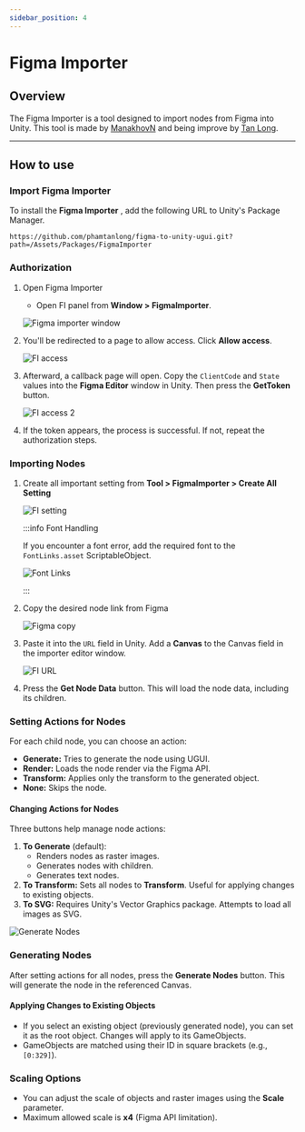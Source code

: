 ```yaml
---
sidebar_position: 4
---
```


# Figma Importer

## Overview

The Figma Importer is a tool designed to import nodes from Figma into Unity. This tool is made by [ManakhovN](https://github.com/ManakhovN/FigmaToUnityImporter) and being improve by [Tan Long](https://github.com/phamtanlong/figma-to-unity-ugui).

---

## How to use

### Import Figma Importer

To install the **Figma Importer** , add the following URL to Unity's Package Manager.

```
https://github.com/phamtanlong/figma-to-unity-ugui.git?path=/Assets/Packages/FigmaImporter
```

### Authorization

1. Open Figma Importer

   - Open FI panel from **Window > FigmaImporter**.

   ![Figma importer window](img/figma-importer/image1.png)

2. You'll be redirected to a page to allow access. Click **Allow access**.

   ![FI access](img/figma-importer/image2.png)

3. Afterward, a callback page will open. Copy the `ClientCode` and `State` values into the **Figma Editor** window in Unity. Then press the **GetToken** button.

   ![FI access 2](img/figma-importer/image3.png)

4. If the token appears, the process is successful. If not, repeat the authorization steps.

### Importing Nodes

1. Create all important setting from **Tool > FigmaImporter > Create All Setting**

   ![FI setting](img/figma-importer/image4.png)

   :::info Font Handling

   If you encounter a font error, add the required font to the `FontLinks.asset` ScriptableObject.

   ![Font Links](img/figma-importer/image8.png)

   :::

2. Copy the desired node link from Figma

   ![Figma copy](img/figma-importer/image5.png)

3. Paste it into the `URL` field in Unity. Add a **Canvas** to the Canvas field in the importer editor window.

   ![FI URL](img/figma-importer/image6.png)

4. Press the **Get Node Data** button. This will load the node data, including its children.

### Setting Actions for Nodes

For each child node, you can choose an action:

- **Generate:** Tries to generate the node using UGUI.
- **Render:** Loads the node render via the Figma API.
- **Transform:** Applies only the transform to the generated object.
- **None:** Skips the node.

#### Changing Actions for Nodes

Three buttons help manage node actions:

1. **To Generate** (default):
   - Renders nodes as raster images.
   - Generates nodes with children.
   - Generates text nodes.
2. **To Transform:** Sets all nodes to **Transform**. Useful for applying changes to existing objects.
3. **To SVG:** Requires Unity's Vector Graphics package. Attempts to load all images as SVG.

![Generate Nodes](img/figma-importer/image7.png)

### Generating Nodes

After setting actions for all nodes, press the **Generate Nodes** button. This will generate the node in the referenced Canvas.

#### Applying Changes to Existing Objects

- If you select an existing object (previously generated node), you can set it as the root object. Changes will apply to its GameObjects.
- GameObjects are matched using their ID in square brackets (e.g., `[0:329]`).

### Scaling Options

- You can adjust the scale of objects and raster images using the **Scale** parameter.
- Maximum allowed scale is **x4** (Figma API limitation).
